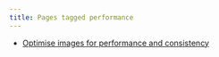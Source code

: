 ```yaml
---
title: Pages tagged performance
---
```


- [Optimise images for performance and consistency](/notes/optimising-images.html)
